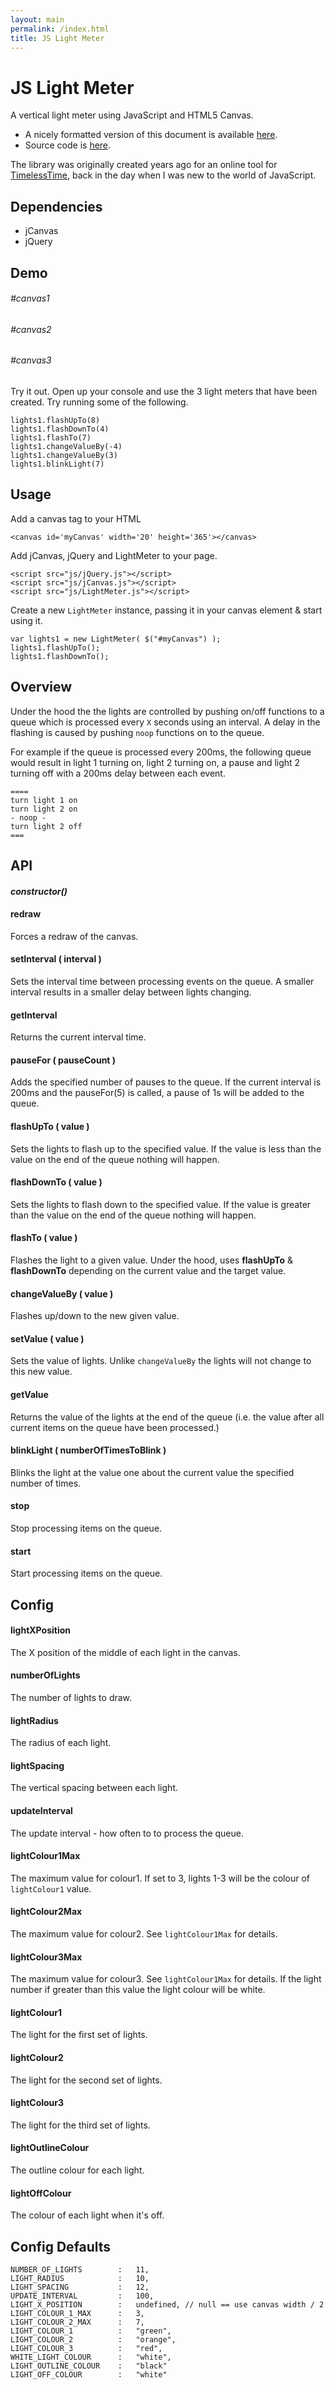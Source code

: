 ```yaml
---
layout: main
permalink: /index.html
title: JS Light Meter
---
```


<script src="js-dependencies/jquery-1.11.0.min.js"></script>
<script src="js-dependencies/jcanvas-14.01.22.min.js"></script>
<script src="LightMeter.js"></script>

# JS Light Meter

A vertical light meter using JavaScript and HTML5 Canvas. 

- A nicely formatted version of this document is available [here](http://andyberry88.github.io/js-light-meter/).
- Source code is [here](https://github.com/andyberry88/js-light-meter).

The library was originally created years ago for an online tool for [TimelessTime](www.timelesstime.co.uk), back in the day when I was new to the world of JavaScript.

## Dependencies
- jCanvas
- jQuery

## Demo

<div class="demo">
	<div class="row">
		<div class="third-width">
			<h6>#canvas1</h6>
		</div>
		<div class="third-width">
			<h6>#canvas2</h6>
		</div>
		<div class="third-width">
			<h6>#canvas3</h6>
		</div>
	</div>
	<div class="row">
		<div class="third-width">
			<div class="canvas-wrapper canvas1-wrapper">
				<canvas id='canvas1' width='20' height='365'></canvas>
			</div>
		</div>
		<div class="third-width">
			<div class="canvas-wrapper canvas2-wrapper">
				<canvas id='canvas2' width='200' height='600'></canvas>
			</div>
		</div>
		<div class="third-width">
			<div class="canvas-wrapper canvas3-wrapper">
				<canvas id='canvas3' width='50' height='600'></canvas>
			</div>
		</div>
	</div>
</div>

<script>
	var lights1 = new LightMeter( $("#canvas1") );
	lights1.flashUpTo();
	lights1.flashDownTo();

	var lights2 = new LightMeter( $("#canvas2"), {
		lightRadius: 50,
		numberOfLights: 5,
		updateInterval: 500,
		lightOutlineColour : "white",
		lightColour1Max : 2,
		lightColour2Max : 3,
		lightOffColour : "gray"
	} );
	lights2.flashUpTo();
	lights2.flashDownTo();


	var lights3 = new LightMeter( $("#canvas3"), {
		lightRadius: 5,
		numberOfLights: 25,
		updateInterval: 100,
		lightColour1Max : 5,
		lightColour2Max : 20
	} );
	lights3.flashUpTo();
	lights3.flashDownTo();
</script>

Try it out. Open up your console and use the 3 light meters that have been created. Try running some of the following.

```
lights1.flashUpTo(8)
lights1.flashDownTo(4)
lights1.flashTo(7)
lights1.changeValueBy(-4)
lights1.changeValueBy(3)
lights1.blinkLight(7)
```

## Usage

Add a canvas tag to your HTML

```
<canvas id='myCanvas' width='20' height='365'></canvas>
```

Add jCanvas, jQuery and LightMeter to your page.

```
<script src="js/jQuery.js"></script>
<script src="js/jCanvas.js"></script>
<script src="js/LightMeter.js"></script>
```

Create a new `LightMeter` instance, passing it in your canvas element &amp; start using it.

```
var lights1 = new LightMeter( $("#myCanvas") );
lights1.flashUpTo();
lights1.flashDownTo();
```

## Overview
Under the hood the the lights are controlled by pushing on/off functions to a queue which is processed every `X` seconds using an interval.
A delay in the flashing is caused by pushing `noop` functions on to the queue.

For example if the queue is processed every 200ms, the following queue would result in light 1 turning on, light 2 turning on, a pause and light 2 turning off with a 200ms delay between each event.

```
====
turn light 1 on
turn light 2 on
- noop -
turn light 2 off
===
```

## API

#### *constructor()*

#### redraw
Forces a redraw of the canvas.

#### setInterval ( interval )
Sets the interval time between processing events on the queue. A smaller interval results in a smaller delay between lights changing.

#### getInterval
Returns the current interval time.

#### pauseFor ( pauseCount )
Adds the specified number of pauses to the queue. If the current interval is 200ms and the pauseFor(5) is called, a pause of 1s will be added to the queue.

#### flashUpTo ( value )
Sets the lights to flash up to the specified value. If the value is less than the value on the end of the queue nothing will happen.

#### flashDownTo ( value )
Sets the lights to flash down to the specified value. If the value is greater than the value on the end of the queue nothing will happen.

#### flashTo ( value )
Flashes the light to a given value. Under the hood, uses **flashUpTo** &amp; **flashDownTo** depending on the current value and the target value.

#### changeValueBy ( value )
Flashes up/down to the new given value.

#### setValue ( value )
Sets the value of lights. Unlike `changeValueBy` the lights will not change to this new value.

#### getValue
Returns the value of the lights at the end of the queue (i.e. the value after all current items on the queue have been processed.)

#### blinkLight ( numberOfTimesToBlink )
Blinks the light at the value one about the current value the specified number of times.

#### stop
Stop processing items on the queue.

#### start
Start processing items on the queue.


## Config

#### lightXPosition
The X position of the middle of each light in the canvas. 

#### numberOfLights
The number of lights to draw.

#### lightRadius
The radius of each light.

#### lightSpacing
The vertical spacing between each light.

#### updateInterval
The update interval - how often to to process the queue.

#### lightColour1Max
The maximum value for colour1. If set to 3, lights 1-3 will be the colour of `lightColour1` value.

#### lightColour2Max
The maximum value for colour2. See `lightColour1Max` for details.

#### lightColour3Max
The maximum value for colour3. See `lightColour1Max` for details.
If the light number if greater than this value the light colour will be white.

#### lightColour1
The light for the first set of lights.

#### lightColour2
The light for the second set of lights.

#### lightColour3
The light for the third set of lights.

#### lightOutlineColour
The outline colour for each light.

#### lightOffColour
The colour of each light when it's off.

## Config Defaults

```
NUMBER_OF_LIGHTS		:	11,
LIGHT_RADIUS			:	10,
LIGHT_SPACING			:	12,
UPDATE_INTERVAL			:	100,
LIGHT_X_POSITION		:	undefined, // null == use canvas width / 2
LIGHT_COLOUR_1_MAX		:	3,
LIGHT_COLOUR_2_MAX		:	7,
LIGHT_COLOUR_1			:	"green",
LIGHT_COLOUR_2			:	"orange",
LIGHT_COLOUR_3			:	"red",
WHITE_LIGHT_COLOUR		:	"white",
LIGHT_OUTLINE_COLOUR	:	"black"
LIGHT_OFF_COLOUR		:	"white"
```

